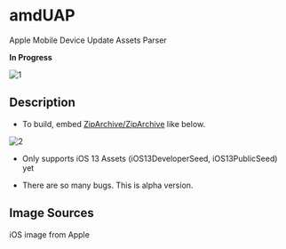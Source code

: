 # amdUAP

Apple Mobile Device Update Assets Parser

**In Progress**

![1](https://live.staticflickr.com/65535/49089108957_986ff06c78_o.png)

## Description

- To build, embed [ZipArchive/ZipArchive](https://github.com/ZipArchive/ZipArchive) like below.

![2](https://live.staticflickr.com/65535/49084433066_49e5b614e6_o.png)

- Only supports iOS 13 Assets (iOS13DeveloperSeed, iOS13PublicSeed) yet

- There are so many bugs. This is alpha version.

## Image Sources

iOS image from Apple

